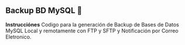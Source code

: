 ## Backup BD MySQL 💾

<b>Instrucciónes</b>
Codigo para la generación de Backup de Bases de Datos MySQL Local y remotamente con FTP y SFTP y Notificación por Correo Eletronico.
